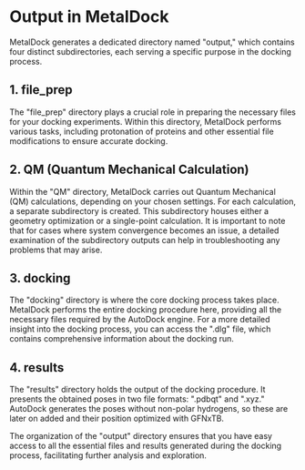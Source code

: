 # Output in MetalDock

MetalDock generates a dedicated directory named "output," which contains four distinct subdirectories, each serving a specific purpose in the docking process.

## 1. file_prep

The "file_prep" directory plays a crucial role in preparing the necessary files for your docking experiments. Within this directory, MetalDock performs various tasks, including protonation of proteins and other essential file modifications to ensure accurate docking.

## 2. QM (Quantum Mechanical Calculation)

Within the "QM" directory, MetalDock carries out Quantum Mechanical (QM) calculations, depending on your chosen settings. For each calculation, a separate subdirectory is created. This subdirectory houses either a geometry optimization or a single-point calculation. It is important to note that for cases where system convergence becomes an issue, a detailed examination of the subdirectory outputs can help in troubleshooting any problems that may arise.

## 3. docking

The "docking" directory is where the core docking process takes place. MetalDock performs the entire docking procedure here, providing all the necessary files required by the AutoDock engine. For a more detailed insight into the docking process, you can access the ".dlg" file, which contains comprehensive information about the docking run.

## 4. results

The "results" directory holds the output of the docking procedure. It presents the obtained poses in two file formats: ".pdbqt" and ".xyz." AutoDock generates the poses without non-polar hydrogens, so these are later on added and their position optimized with GFNxTB.

The organization of the "output" directory ensures that you have easy access to all the essential files and results generated during the docking process, facilitating further analysis and exploration.
